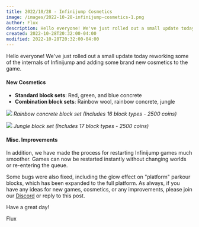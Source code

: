```yaml
---
title: 2022/10/28 - Infinijump Cosmetics
image: /images/2022-10-28-infinijump-cosmetics-1.png
author: Flux
description: Hello everyone! We've just rolled out a small update today reworking some of the internals of Infinijump and adding some brand new cosmetics to the game.
created: 2022-10-28T20:32:00-04:00
modified: 2022-10-28T20:32:00-04:00
---
```


Hello everyone! We've just rolled out a small update today reworking some of the internals of Infinijump and adding some brand new cosmetics to the game.

#### New Cosmetics
- **Standard block sets**: Red, green, and blue concrete
- **Combination block sets**: Rainbow wool, rainbow concrete, jungle

![](/images/2022-10-28-infinijump-cosmetics-1.png)
*Rainbow concrete block set (Includes 16 block types - 2500 coins)*

![](/images/2022-10-28-infinijump-cosmetics-2.png)
*Jungle block set (Includes 17 block types - 2500 coins)*

#### Misc. Improvements
In addition, we have made the process for restarting Infinijump games much smoother. Games can now be restarted instantly without changing worlds or re-entering the queue.

Some bugs were also fixed, including the glow effect on "platform" parkour blocks, which has been expanded to the full platform. As always, if you have any ideas for new games, cosmetics, or any improvements, please join our [Discord](https://discord.gg/3gvSPdW) or reply to this post.

Have a great day!

Flux
